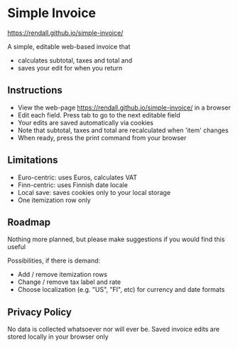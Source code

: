 # Simple Invoice

<https://rendall.github.io/simple-invoice/>

A simple, editable web-based invoice that 
- calculates subtotal, taxes and total and 
- saves your edit for when you return

## Instructions

- View the web-page <https://rendall.github.io/simple-invoice/> in a browser
- Edit each field. Press tab to go to the next editable field
- Your edits are saved automatically via cookies
- Note that subtotal, taxes and total are recalculated when 'item' changes
- When ready, press the print command from your browser

## Limitations

- Euro-centric: uses Euros, calculates VAT
- Finn-centric: uses Finnish date locale
- Local save: saves cookies only to your local storage
- One itemization row only

## Roadmap

Nothing more planned, but please make suggestions if you would find this useful 

Possibilities, if there is demand:
- Add / remove itemization rows
- Change / remove tax label and rate
- Choose localization (e.g. "US", "FI", etc) for currency and date formats

## Privacy Policy

No data is collected whatsoever nor will ever be. Saved invoice edits are stored locally in your browser only
